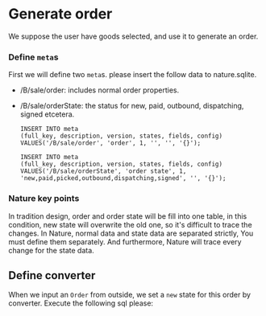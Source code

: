 # Generate order

We suppose the user have goods selected, and use it to generate an order.

### Define `meta`s

First we will define two `meta`s. please insert the follow data to nature.sqlite.

- /B/sale/order: includes normal order properties.

- /B/sale/orderState: the status for new, paid, outbound, dispatching, signed etcetera.

  ```sqlite
  INSERT INTO meta
  (full_key, description, version, states, fields, config)
  VALUES('/B/sale/order', 'order', 1, '', '', '{}');
  
  INSERT INTO meta
  (full_key, description, version, states, fields, config)
  VALUES('/B/sale/orderState', 'order state', 1, 'new,paid,picked,outbound,dispatching,signed', '', '{}');
  ```

### Nature key points

In tradition design, order and order state will be fill into one table, in this condition, new state will overwrite the old one, so it's difficult to trace the changes. In Nature, normal data and state data are separated strictly, You must define them separately. And furthermore, Nature will trace every change for the state data.

## Define converter

When we input an `Order` from outside, we set a `new` state for this order by converter. Execute the following sql please:



